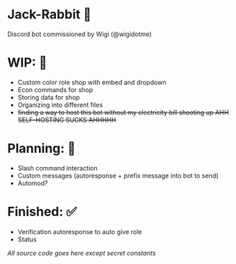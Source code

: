 # Jack-Rabbit 🥕
Discord bot commissioned by Wigi (@wigidotme)

# WIP: 💬
- Custom color role shop with embed and dropdown
- Econ commands for shop
- Storing data for shop
- Organizing into different files
- ~~finding a way to host this bot without my electricity bill shooting up AHH SELF-HOSTING SUCKS AHHHHH~~

# Planning: 💭
- Slash command interaction
- Custom messages (autoresponse + prefix message into bot to send)
- Automod?

# Finished: ✅
- Verification autoresponse to auto give role
- Status

*All source code goes here except secret constants*
